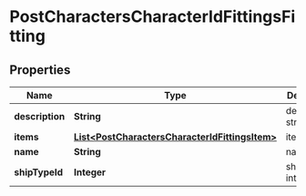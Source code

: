 
# PostCharactersCharacterIdFittingsFitting

## Properties
Name | Type | Description | Notes
------------ | ------------- | ------------- | -------------
**description** | **String** | description string | 
**items** | [**List&lt;PostCharactersCharacterIdFittingsItem&gt;**](PostCharactersCharacterIdFittingsItem.md) | items array | 
**name** | **String** | name string | 
**shipTypeId** | **Integer** | ship_type_id integer | 



